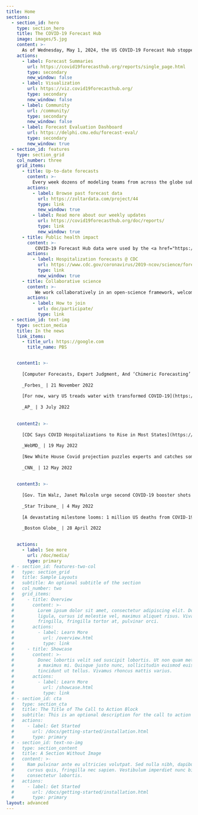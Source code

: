 ```yaml
---
title: Home
sections:
  - section_id: hero
    type: section_hero
    title: The COVID-19 Forecast Hub
    image: images/5.jpg
    content: >-
      As of Wednesday, May 1, 2024, the US COVID-19 Forecast Hub stopped accepting forecast submissions. From 2020 to 2024, this site collected real-time forecasts of COVID-19 hospitalizations, cases and deaths for the US, created by dozens of leading infectious disease modeling teams from around the globe, in coordination with the US CDC. 
    actions:
      - label: Forecast Summaries
        url: https://covid19forecasthub.org/reports/single_page.html
        type: secondary
        new_window: false
      - label: Visualization
        url: https://viz.covid19forecasthub.org/
        type: secondary
        new_window: false
      - label: Community
        url: /community/
        type: secondary
        new_window: false
      - label: Forecast Evaluation Dashboard
        url: https://delphi.cmu.edu/forecast-eval/
        type: secondary
        new_window: true
  - section_id: features
    type: section_grid
    col_number: three
    grid_items:
      - title: Up-to-date forecasts
        content: >-
          Every week dozens of modeling teams from across the globe submitted forecasts of the trajectory of the COVID-19 pandemic in the US to our [forecast data repository](https://github.com/reichlab/covid19-forecast-hub). In collaboration with the US CDC, we took these data and built a single ensemble forecast which was later analyzed by, and communicated to the general public by CDC.
        actions:
          - label: Browse past forecast data
            url: https://zoltardata.com/project/44
            type: link
            new_window: true
          - label: Read more about our weekly updates
            url: https://covid19forecasthub.org/doc/reports/
            type: link
            new_window: true
      - title: Public health impact
        content: >-
           COVID-19 Forecast Hub data were used by the <a href="https://www.cdc.gov/coronavirus/2019-ncov/science/forecasting/mathematical-modeling.html" target="_blank">US Centers for Disease Control and Prevention</a> and the data journalism site <a href="https://projects.fivethirtyeight.com/covid-forecasts/" target="_blank">FiveThirtyEight</a>. Through these channels, and our [public data repository](https://github.com/reichlab/covid19-forecast-hub), our work served as a vital source of public information about where the outbreak was headed.
        actions:
          - label: Hospitalization forecasts @ CDC
            url: https://www.cdc.gov/coronavirus/2019-ncov/science/forecasting/hospitalizations-forecasts.html
            type: link
            new_window: true
      - title: Collaborative science
        content: >-
           We work collaboratively in an open-science framework, welcoming participation from modeling teams around the globe, who submitted predictions from their best COVID-19 models. 
        actions:
          - label: How to join
            url: doc/participate/
            type: link
  - section_id: text-img
    type: section_media
    title: In the news
    link_items: 
      - title_url: https://google.com
        title_name: PBS


    content1: >-  
      
      [Computer Forecasts, Expert Judgment, And ‘Chimeric Forecasting’ Of Infectious Diseases](https://www.forbes.com/sites/johndrake/2022/11/21/computer-forecasts-expert-judgment-and-chimeric-forecasting-of-infectious-diseases/){:target="_blank"}  
      
      _Forbes_ | 21 November 2022  
      
      [For now, wary US treads water with transformed COVID-19](https://apnews.com/article/covid-science-health-infectious-diseases-fb25f987bab09a11be31a32e832dd9de){:target="_blank"}  
      
      _AP_ | 3 July 2022  
      
      
    content2: >-  
      
      [CDC Says COVID Hospitalizations to Rise in Most States](https://www.webmd.com/lung/news/20220519/cdc-says-covid-hospitalizations-to-rise-in-most-states){:target="_blank"}  
      
      _WebMD_ | 19 May 2022  
      
      [New White House Covid projection puzzles experts and catches some Biden officials off guard](https://www.cnn.com/2022/05/12/politics/biden-administration-covid-warnings/index.html){:target="_blank"}  
      
      _CNN_ | 12 May 2022  
      
      
    content3: >-  
      
      [Gov. Tim Walz, Janet Malcolm urge second COVID-19 booster shots for summer](https://www.startribune.com/walz-malcolm-receive-second-covid-19-boosters/600170465/){:target="_blank"}  
      
      _Star Tribune_ | 4 May 2022  
      
      [A devastating milestone looms: 1 million US deaths from COVID-19](https://www.bostonglobe.com/2022/04/28/nation/devastating-milestone-looms-1-million-us-deaths-covid-19/){:target="_blank"}  
      
      _Boston Globe_ | 28 April 2022  
      

    actions:
      - label: See more
        url: /doc/media/
        type: primary
  # - section_id: features-two-col
  #   type: section_grid
  #   title: Sample Layouts
  #   subtitle: An optional subtitle of the section
  #   col_number: two
  #   grid_items:
  #     - title: Overview
  #       content: >-
  #         Lorem ipsum dolor sit amet, consectetur adipiscing elit. Donec nisl
  #         ligula, cursus id molestie vel, maximus aliquet risus. Vivamus in nibh
  #         fringilla, fringilla tortor at, pulvinar orci.
  #       actions:
  #         - label: Learn More
  #           url: /overview.html
  #           type: link
  #     - title: Showcase
  #       content: >-
  #         Donec lobortis velit sed suscipit lobortis. Ut non quam metus. Nullam
  #         a maximus mi. Quisque justo nunc, sollicitudin euismod euismod at,
  #         tincidunt ut tellus. Vivamus rhoncus mattis varius.
  #       actions:
  #         - label: Learn More
  #           url: /showcase.html
  #           type: link
  # - section_id: cta
  #   type: section_cta
  #   title: The Title of The Call to Action Block
  #   subtitle: This is an optional description for the call to action block.
  #   actions:
  #     - label: Get Started
  #       url: /docs/getting-started/installation.html
  #       type: primary
  # - section_id: text-no-img
  #   type: section_content
  #   title: A Section Without Image
  #   content: >-
  #     Nam pulvinar ante eu ultricies volutpat. Sed nulla nibh, dapibus sit amet
  #     cursus quis, fringilla nec sapien. Vestibulum imperdiet nunc bibendum
  #     consectetur lobortis.
  #   actions:
  #     - label: Get Started
  #       url: /docs/getting-started/installation.html
  #       type: primary
layout: advanced
---
```

